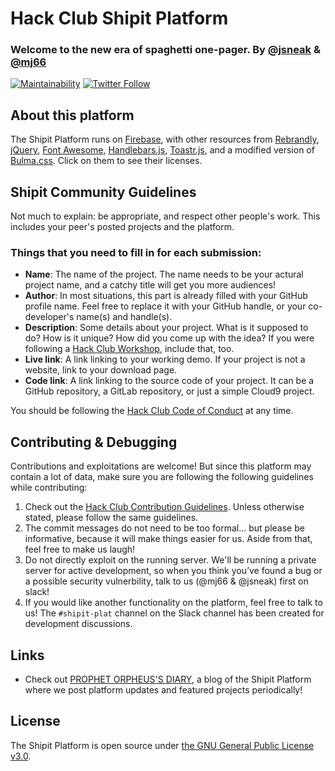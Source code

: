 # Hack Club Shipit Platform
### Welcome to the new era of spaghetti one-pager. By [**@jsneak**][1] & [**@mj66**][2]
[![Maintainability](https://api.codeclimate.com/v1/badges/7ad75aa411799aa0b842/maintainability)](https://codeclimate.com/github/hackclub/shipit/maintainability)
[![Twitter Follow](https://img.shields.io/twitter/follow/starthackclub.svg?style=social&label=Follow)](https://twitter.com/starthackclub)

## About this platform
The Shipit Platform runs on [Firebase][6], with other resources from [Rebrandly][7], [jQuery][8], [Font Awesome][9], [Handlebars.js][10], [Toastr.js][11], and a modified version of [Bulma.css][12]. Click on them to see their licenses. 

## Shipit Community Guidelines
Not much to explain: be appropriate, and respect other people's work. This includes your peer's posted projects and the platform.

### Things that you need to fill in for each submission:
- **Name**: The name of the project. The name needs to be your actural project name, and a catchy title will get you more audiences!
- **Author**: In most situations, this part is already filled with your GitHub profile name. Feel free to replace it with your GitHub handle, or your co-developer's name(s) and handle(s).
- **Description**: Some details about your project. What is it supposed to do? How is it unique? How did you come up with the idea? If you were following a [Hack Club Workshop][3], include that, too.
- **Live link**: A link linking to your working demo. If your project is not a website, link to your download page.
- **Code link**: A link linking to the source code of your project. It can be a GitHub repository, a GitLab repository, or just a simple Cloud9 project.

You should be following the [Hack Club Code of Conduct](https://github.com/hackclub/hackclub/blob/master/CONDUCT.md) at any time.

## Contributing & Debugging
Contributions and exploitations are welcome! But since this platform may contain a lot of data, make sure you are following the following guidelines while contributing:
1. Check out the [Hack Club Contribution Guidelines][5]. Unless otherwise stated, please follow the same guidelines.
2. The commit messages do not need to be too formal... but please be informative, because it will make things easier for us. Aside from that, feel free to make us laugh!
3. Do not directly exploit on the running server. We'll be running a private server for active development, so when you think you’ve found a bug or a possible security vulnerbility, talk to us (@mj66 & @jsneak) first on slack!
4. If you would like another functionality on the platform, feel free to talk to us! The `#shipit-plat` channel on the Slack channel has been created for development discussions.

## Links
- Check out [PROPHET ORPHEUS'S DIARY][4], a blog of the Shipit Platform where we post platform updates and featured projects periodically! 

## License
The Shipit Platform is open source under [the GNU General Public License v3.0][13].


[1]: https://github.com/JSneak
[2]: https://github.com/mj66
[3]: https://hackclub.com/workshops/
[4]: https://blog.shipit.tech/
[5]: https://github.com/hackclub/hackclub/blob/master/CONTRIBUTING.md
[6]: https://firebase.google.com/
[7]: https://developers.rebrandly.com/
[8]: https://jquery.org/license/
[9]: http://fontawesome.io/license/
[10]: https://github.com/wycats/handlebars.js/blob/master/LICENSE
[11]: http://codeseven.github.io/toastr/#license
[12]: https://github.com/jgthms/bulma/blob/master/LICENSE
[13]: https://github.com/mj66/shipit/blob/master/LICENSE
